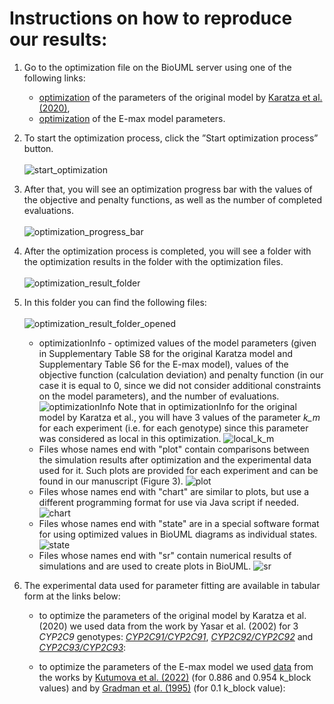 # Instructions on how to reproduce our results:

1. Go to the optimization file on the BioUML server using one of the following links:<br>
   * [optimization](https://sirius-web.org/bioumlweb/#de=data/Collaboration%20(git)/CYP2C9_losartan_metabolism/Data/Optimizations/optimization%20for%20initial%20model) of the parameters of the original model by [Karatza et al. (2020)](https://doi.org/10.1111/bcpt.13321),<br>
   * [optimization](https://sirius-web.org/bioumlweb/#de=data/Collaboration%20(git)/CYP2C9_losartan_metabolism/Data/Optimizations/optimization%20for%20E-max%20model) of the E-max model parameters.

2. To start the optimization process, click the ”Start optimization process” button.
<br/><br/>
![start_optimization](https://github.com/DBgentech2023sirius/CYP2C9/blob/master/Pictures/Pictures%20of%20instructions/start_optimization.png?raw=true)

3. After that, you will see an optimization progress bar with the values of the objective and penalty functions, as well as the number of completed evaluations.
<br/><br/>
![optimization_progress_bar](https://github.com/DBgentech2023sirius/CYP2C9/blob/master/Pictures/Pictures%20of%20instructions/optimization_progress_bar.png?raw=true)

4. After the optimization process is completed, you will see a folder with the optimization results in the folder with the optimization files.
<br/><br/>
![optimization_result_folder](https://github.com/DBgentech2023sirius/CYP2C9/blob/master/Pictures/Pictures%20of%20instructions/optimization_result_folder.png?raw=true)

5. In this folder you can find the following files:
<br/><br/>
![optimization_result_folder_opened](https://github.com/DBgentech2023sirius/CYP2C9/blob/master/Pictures/Pictures%20of%20instructions/optimization_result_folder_opened.png?raw=true)

   * optimizationInfo - optimized values of the model parameters (given in Supplementary Table S8 for the original Karatza model and Supplementary Table S6 for the E-max model), values of the objective function (calculation deviation) and penalty function (in our case it is equal to 0, since we did not consider additional constraints on the model parameters), and the number of evaluations.
   ![optimizationInfo](https://github.com/DBgentech2023sirius/CYP2C9/blob/master/Pictures/Pictures%20of%20instructions/optimizationInfo.png?raw=true)
   Note that in optimizationInfo for the original model by Karatza et al., you will have 3 values of the parameter _k_m_ for each experiment (i.e. for each genotype) since this parameter was considered as local in this optimization.
   ![local_k_m](https://github.com/DBgentech2023sirius/CYP2C9/blob/master/Pictures/Pictures%20of%20instructions/local_k_m.png?raw=true)
   * Files whose names end with "plot" contain comparisons between the simulation results after optimization and the experimental data used for it. Such plots are provided for each experiment and can be found in our manuscript (Figure 3).
   ![plot](https://github.com/DBgentech2023sirius/CYP2C9/blob/master/Pictures/Pictures%20of%20instructions/plot.png?raw=true)
   * Files whose names end with "chart" are similar to plots, but use a different programming format for use via Java script if needed.
   ![chart](https://github.com/DBgentech2023sirius/CYP2C9/blob/master/Pictures/Pictures%20of%20instructions/chart.png?raw=true)
   * Files whose names end with "state" are in a special software format for using optimized values ​​in BioUML diagrams as individual states.<br>
   ![state](https://github.com/DBgentech2023sirius/CYP2C9/blob/master/Pictures/Pictures%20of%20instructions/state.png?raw=true)
   * Files whose names end with "sr" contain numerical results of simulations and are used to create plots in BioUML.
   ![sr](https://github.com/DBgentech2023sirius/CYP2C9/blob/master/Pictures/Pictures%20of%20instructions/sr.png?raw=true)

6. The experimental data used for parameter fitting are available in tabular form at the links below:<br>
   * to optimize the parameters of the original model by Karatza et al. (2020) we used data from the work by Yasar et al. (2002) for 3 _CYP2C9_ genotypes: [_CYP2C9*1/CYP2C9*1_](https://sirius-web.org/bioumlweb/#de=data/Collaboration%20(git)/CYP2C9_losartan_metabolism/Data/Experimental%20data/Yasar2002%20-%20ExpData_CYP2C9*1_CYP2C9*1), [_CYP2C9*2/CYP2C9*2_](https://sirius-web.org/bioumlweb/#de=data/Collaboration%20(git)/CYP2C9_losartan_metabolism/Data/Experimental%20data/Yasar2002%20-%20ExpData_CYP2C9*2_CYP2C9*2) and [_CYP2C9*3/CYP2C9*3_](https://sirius-web.org/bioumlweb/#de=data/Collaboration%20(git)/CYP2C9_losartan_metabolism/Data/Experimental%20data/Yasar2002%20-%20ExpData_CYP2C9*3_CYP2C9*3):

   * to optimize the parameters  of the E-max model we used [data](https://sirius-web.org/bioumlweb/#de=data/Collaboration%20(git)/CYP2C9_losartan_metabolism/Data/Experimental%20data/Data%20for%20E-max%20model%20validation) from the works by [Kutumova et al. (2022)](https://doi.org/10.3389/fphys.2022.1070115) (for 0.886 and 0.954 k_block values) and by [Gradman et al. (1995)](https://doi.org/10.1161/01.hyp.25.6.1345) (for 0.1 k_block value):



